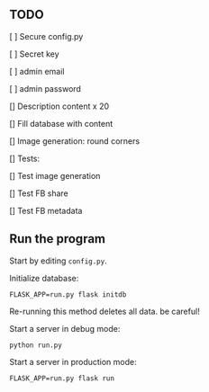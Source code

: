 ## TODO

[ ] Secure config.py

  [ ] Secret key

  [ ] admin email

  [ ] admin password

[] Description content x 20

[] Fill database with content

[] Image generation: round corners

[] Tests:

  [] Test image generation

  [] Test FB share

  [] Test FB metadata

## Run the program

Start by editing `config.py`.

Initialize database:

    FLASK_APP=run.py flask initdb

Re-running this method deletes all data. be careful!

Start a server in debug mode:

    python run.py

Start a server in production mode:

    FLASK_APP=run.py flask run
